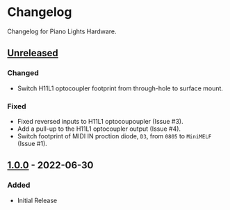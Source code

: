 # Changelog

Changelog for Piano Lights Hardware.

## [Unreleased]

### Changed

- Switch H11L1 optocoupler footprint from through-hole to surface mount.

### Fixed

- Fixed reversed inputs to H11L1 optocoupoupler (Issue #3).
- Add a pull-up to the H11L1 optocoupler output (Issue #4).
- Switch footprint of MIDI IN proction diode, `D3`, from `0805` to `MiniMELF` (Issue #1).

## [1.0.0] - 2022-06-30

### Added

- Initial Release


[unreleased]: https://github.com/olivierlacan/keep-a-changelog/compare/v1.0.0...HEAD
[1.0.0]: https://github.com/ddribin/piano-lights-hw/releases/tag/v1.0.0
